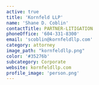 ```yaml
---
active: true
title: 'Kornfeld LLP'
name: 'Shane D. Coblin'
contactTitle: PARTNER-LITIGATION
phoneOffice: '604-331-8300'
email: 'scoblin@kornfeldllp.com'
category: attorney
image_path: "kornfeldllp.png"
color: '#35276b'
subcategory: Corporate
website: kornfeldllp.com
profile_image: 'person.png'
---
```

